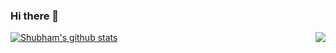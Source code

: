 ### Hi there 👋

<!--
**shubham1g5/shubham1g5** is a ✨ _special_ ✨ repository because its `README.md` (this file) appears on your GitHub profile.

Here are some ideas to get you started:

- 🔭 I’m currently working on ...
- 🌱 I’m currently learning ...
- 👯 I’m looking to collaborate on ...
- 🤔 I’m looking for help with ...
- 💬 Ask me about ...
- 📫 How to reach me: ...
- 😄 Pronouns: ...
- ⚡ Fun fact: ...
-->

<a href="https://github.com/shubham1g5?tab=repositories">
 <img align="center" src="https://github-readme-stats.vercel.app/api?username=shubham1g5" alt="Shubham's github stats"/>
</a>
<a href="https://github.com/shubham1g5?tab=repositories">
<img align="right" src="https://github-readme-stats.vercel.app/api/top-langs/?username=shubham1g5&theme=dark&hide_langs_below=1" />
</a>

